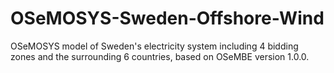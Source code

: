 # OSeMOSYS-Sweden-Offshore-Wind
OSeMOSYS model of Sweden's electricity system including 4 bidding zones and the surrounding 6 countries, based on OSeMBE version 1.0.0.


